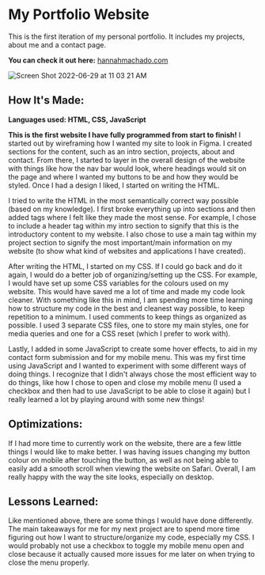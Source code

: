 # My Portfolio Website

This is the first iteration of my personal portfolio. It includes my projects, about me and a contact page. 

**You can check it out here:** [hannahmachado.com](www.hannahmachado.com)

![Screen Shot 2022-06-29 at 11 03 21 AM](https://user-images.githubusercontent.com/103898493/176473413-ba383b60-3c11-4158-9c3f-9cb85e8eeacf.png)

## How It's Made:
**Languages used: HTML, CSS, JavaScript**

**This is the first website I have fully programmed from start to finish!** I started out by wireframing how I wanted my site to look in Figma. I created sections for the content, such as an intro section, projects, about and contact. From there, I started to layer in the overall design of the website with things like how the nav bar would look, where headings would sit on the page and where I wanted my buttons to be and how they would be styled. Once I had a design I liked, I started on writing the HTML.

I tried to write the HTML in the most semantically correct way possible (based on my knowledge). I first broke everything up into sections and then added tags where I felt like they made the most sense. For example, I chose to include a header tag within my intro section to signify that this is the introductory content to my website. I also chose to use a main tag within my project section to signify the most important/main information on my website (to show what kind of websites and applications I have created).

After writing the HTML, I started on my CSS. If I could go back and do it again, I would do a better job of organizing/setting up the CSS. For example, I would have set up some CSS variables for the colours used on my website. This would have saved me a lot of time and made my code look cleaner. With something like this in mind, I am spending more time learning how to structure my code in the best and cleanest way possible, to keep repetition to a minimum. I used comments to keep things as organized as possible. I used 3 separate CSS files, one to store my main styles, one for media queries and one for a CSS reset (which I prefer to work with).

Lastly, I added in some JavaScript to create some hover effects, to aid in my contact form submission and for my mobile menu. This was my first time using JavaScript and I wanted to experiment with some different ways of doing things. I recognize that I didn't always chose the most efficient way to do things, like how I chose to open and close my mobile menu (I used a checkbox and then had to use JavaScript to be able to close it again) but I really learned a lot by playing around with some new things!

## Optimizations:

If I had more time to currently work on the website, there are a few little things I would like to make better. I was having issues changing my button colour on mobile after touching the button, as well as not being able to easily add a smooth scroll when viewing the website on Safari. Overall, I am really happy with the way the site looks, especially on desktop.

## Lessons Learned:

Like mentioned above, there are some things I would have done differently. The main takeaways for me for my next project are to spend more time figuring out how I want to structure/organize my code, especially my CSS. I would probably not use a checkbox to toggle my mobile menu open and close because it actually caused more issues for me later on when trying to close the menu properly. 
